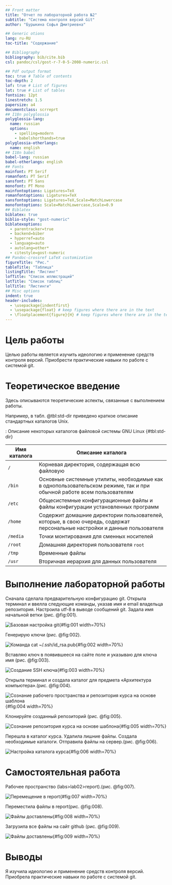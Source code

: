 ```yaml
---
## Front matter
title: "Отчет по лабораторной работа №2"
subtitle: "Система контроля версий Git"
author: "Бурыкина Софья Дмитриевна"

## Generic otions
lang: ru-RU
toc-title: "Содержание"

## Bibliography
bibliography: bib/cite.bib
csl: pandoc/csl/gost-r-7-0-5-2008-numeric.csl

## Pdf output format
toc: true # Table of contents
toc-depth: 2
lof: true # List of figures
lot: true # List of tables
fontsize: 12pt
linestretch: 1.5
papersize: a4
documentclass: scrreprt
## I18n polyglossia
polyglossia-lang:
  name: russian
  options:
	- spelling=modern
	- babelshorthands=true
polyglossia-otherlangs:
  name: english
## I18n babel
babel-lang: russian
babel-otherlangs: english
## Fonts
mainfont: PT Serif
romanfont: PT Serif
sansfont: PT Sans
monofont: PT Mono
mainfontoptions: Ligatures=TeX
romanfontoptions: Ligatures=TeX
sansfontoptions: Ligatures=TeX,Scale=MatchLowercase
monofontoptions: Scale=MatchLowercase,Scale=0.9
## Biblatex
biblatex: true
biblio-style: "gost-numeric"
biblatexoptions:
  - parentracker=true
  - backend=biber
  - hyperref=auto
  - language=auto
  - autolang=other*
  - citestyle=gost-numeric
## Pandoc-crossref LaTeX customization
figureTitle: "Рис."
tableTitle: "Таблица"
listingTitle: "Листинг"
lofTitle: "Список иллюстраций"
lotTitle: "Список таблиц"
lolTitle: "Листинги"
## Misc options
indent: true
header-includes:
  - \usepackage{indentfirst}
  - \usepackage{float} # keep figures where there are in the text
  - \floatplacement{figure}{H} # keep figures where there are in the text
---
```


# Цель работы
Целью работы является изучить идеологию и применение средств контроля
версий. Приобрести практические навыки по работе с системой git.


# Теоретическое введение

Здесь описываются теоретические аспекты, связанные с выполнением работы.

Например, в табл. @tbl:std-dir приведено краткое описание стандартных каталогов Unix.

: Описание некоторых каталогов файловой системы GNU Linux {#tbl:std-dir}

| Имя каталога | Описание каталога                                                                                                          |
|--------------|----------------------------------------------------------------------------------------------------------------------------|
| `/`          | Корневая директория, содержащая всю файловую                                                                               |
| `/bin `      | Основные системные утилиты, необходимые как в однопользовательском режиме, так и при обычной работе всем пользователям     |
| `/etc`       | Общесистемные конфигурационные файлы и файлы конфигурации установленных программ                                           |
| `/home`      | Содержит домашние директории пользователей, которые, в свою очередь, содержат персональные настройки и данные пользователя |
| `/media`     | Точки монтирования для сменных носителей                                                                                   |
| `/root`      | Домашняя директория пользователя  `root`                                                                                   |
| `/tmp`       | Временные файлы                                                                                                            |
| `/usr`       | Вторичная иерархия для данных пользователя                                                                                 |


# Выполнение лабораторной работы

Сначала сделала предварительную конфигурацию git. Открыла терминал и
ввелла следующие команды, указав имя и email владельца репозитория.
Настроила utf-8 в выводе сообщений git. Задала имя начальной ветки (рис. @fig:001).

![Базовая настройка git](image/1.png){#fig:001 width=70%}

Генерирую ключи (рис. @fig:002).

![Команда cat ~/.ssh/id_rsa.pub ](image/2.png){#fig:002 width=70%}

Вставляю ключ в появившееся на сайте поле и указываю для ключа имя (рис. @fig:003).

![ Создание SSH ключа ](image/3.png){#fig:003 width=70%}

Открыла терминал и создала каталог для предмета «Архитектура компьютера».(рис. @fig:004).

![Сознание рабочего пространства и репозитория курса на основе шаблона ](image/4.png){#fig:004 width=70%}

Клонируйте созданный репозиторий (рис. @fig:005).

![ Сознание репозитория курса на основе шаблона ](image/5.png){#fig:005 width=70%}

Перешла в каталог курса. Удалила лишние файлы. Создала необходимые каталоги. Отправила файлы на сервер.(рис. @fig:006).

![Настройка каталога курса ](image/6.png){#fig:006 width=70%}

# Самостоятельная работа 

Рабочее пространство (labs>lab02>report).(рис. @fig:007).

![ Перемещение в report ](image/7.png){#fig:007 width=70%}

Переместила файлы в report(рис. @fig:008).

![ Файлы доставлены](image/8.png){#fig:008 width=70%}

Загрузила все файлы на сайт github (рис. @fig:009).

![ Файлы доставлены](image/9.png){#fig:009 width=70%}

# Выводы
Я изучила идеологию и применение средств контроля версий. Приобрела практические
навыки по работе с системой git.

